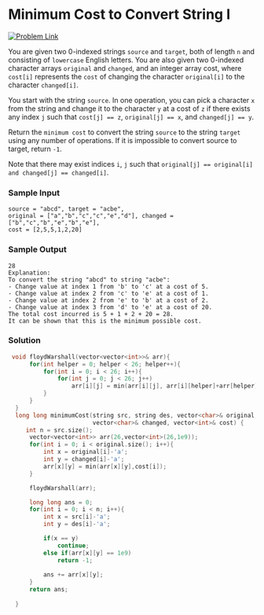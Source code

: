 # Minimum Cost to Convert String I

[![Problem Link](https://img.shields.io/badge/-LeetCode-FFA116?style=for-the-badge&logo=LeetCode&logoColor=black)](https://leetcode.com/problems/minimum-cost-to-convert-string-i/description/)

You are given two 0-indexed strings `source` and `target`, both of length `n` and consisting of `lowercase` English letters. 
You are also given two 0-indexed character arrays `original` and `changed`, and an integer array cost, where `cost[i]` 
represents the `cost` of changing the character `original[i]` to the character `changed[i]`.

You start with the string `source`. In one operation, you can pick a character `x` from the string and change it to 
the character `y` at a cost of `z` if there exists any index `j` such that `cost[j] == z`, `original[j] == x`, and `changed[j] == y`.

Return the `minimum cost` to convert the string `source` to the string `target` using any number of operations. 
If it is impossible to convert source to target, return `-1`.

Note that there may exist indices `i`, `j` such that `original[j] == original[i] and changed[j] == changed[i]`.

### Sample Input
```
source = "abcd", target = "acbe",
original = ["a","b","c","c","e","d"], changed = ["b","c","b","e","b","e"],
cost = [2,5,5,1,2,20]
```

### Sample Output
```
28
Explanation:
To convert the string "abcd" to string "acbe":
- Change value at index 1 from 'b' to 'c' at a cost of 5.
- Change value at index 2 from 'c' to 'e' at a cost of 1.
- Change value at index 2 from 'e' to 'b' at a cost of 2.
- Change value at index 3 from 'd' to 'e' at a cost of 20.
The total cost incurred is 5 + 1 + 2 + 20 = 28.
It can be shown that this is the minimum possible cost.
```

### Solution
```cpp
 void floydWarshall(vector<vector<int>>& arr){
      for(int helper = 0; helper < 26; helper++){
          for(int i = 0; i < 26; i++){
              for(int j = 0; j < 26; j++)
                  arr[i][j] = min(arr[i][j], arr[i][helper]+arr[helper][j]);
          }
      }
  }
  long long minimumCost(string src, string des, vector<char>& original,
                        vector<char>& changed, vector<int>& cost) {
     int n = src.size();
      vector<vector<int>> arr(26,vector<int>(26,1e9));
      for(int i = 0; i < original.size(); i++){
          int x = original[i]-'a';
          int y = changed[i]-'a';
          arr[x][y] = min(arr[x][y],cost[i]);
      }

      floydWarshall(arr);

      long long ans = 0;
      for(int i = 0; i < n; i++){
          int x = src[i]-'a';
          int y = des[i]-'a';

          if(x == y)
              continue;
          else if(arr[x][y] == 1e9) 
              return -1;
          
          ans += arr[x][y];
      }    
      return ans;
      
  }
```
